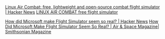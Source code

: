 
[Linux Air Combat: free, lightweight and open-source combat flight simulator | Hacker News](https://news.ycombinator.com/item?id=36934029)
[LINUX AIR COMBAT free flight simulator](https://askmisterwizard.com/2019/LinuxAirCombat/LinuxAirCombat.htm)

[How did Microsoft make Flight Simulator seem so real? | Hacker News](https://news.ycombinator.com/item?id=26693909)
[How Did Microsoft Make Flight Simulator Seem So Real? | Air & Space Magazine| Smithsonian Magazine](https://www.smithsonianmag.com/air-space-magazine/flight-box-180977303/)
